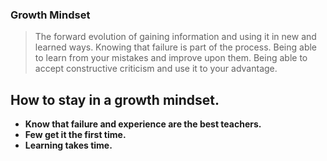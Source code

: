 ### Growth Mindset
> The forward evolution of gaining information and using it in new and learned ways. Knowing that failure is part of the process. Being able to learn from your mistakes and improve upon them. Being able to accept constructive criticism and use it to your advantage.


## How to stay in a growth mindset.
- **Know that failure and experience are the best teachers.**
- **Few get it the first time.**
- **Learning takes time.**



